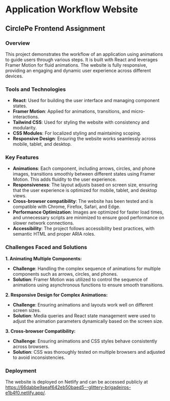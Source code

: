 # **Application Workflow Website**
## **CirclePe Frontend Assignment**
### **Overview**
This project demonstrates the workflow of an application using animations to guide users through various steps. It is built with React and leverages Framer Motion for fluid animations. The website is fully responsive, providing an engaging and dynamic user experience across different devices.
### **Tools and Technologies**
* **React**: Used for building the user interface and managing component states.
* **Framer Motion**: Applied for animations, transitions, and micro-interactions.
* **Tailwind CSS**: Used for styling the website with consistency and modularity.
* **CSS Modules**: For localized styling and maintaining scoping.
* **Responsive Design**: Ensuring the website works seamlessly across mobile, tablet, and desktop.
### **Key Features**
* **Animations**: Each component, including arrows, circles, and phone images, transitions smoothly between different states using Framer Motion. This adds fluidity to the user experience.
* **Responsiveness**: The layout adjusts based on screen size, ensuring that the user experience is optimized for mobile, tablet, and desktop views.
* **Cross-browser compatibility**: The website has been tested and is compatible with Chrome, Firefox, Safari, and Edge.
* **Performance Optimization**: Images are optimized for faster load times, and unnecessary scripts are minimized to ensure good performance on slower network connections.
* **Accessibility**: The project follows accessibility best practices, with semantic HTML and proper ARIA roles.
### **Challenges Faced and Solutions**
**1. Animating Multiple Components:**
* **Challenge**: Handling the complex sequence of animations for multiple components such as arrows, circles, and phones.
* **Solution**: Framer Motion was utilized to control the sequence of animations using asynchronous functions to ensure smooth transitions.


**2. Responsive Design for Complex Animations:**
* **Challenge**: Ensuring animations and layouts work well on different screen sizes.
* **Solution**: Media queries and React state management were used to adjust the animation parameters dynamically based on the screen size.


**3. Cross-browser Compatibility:**
* **Challenge**: Ensuring animations and CSS styles behave consistently across browsers.
* **Solution**: CSS was thoroughly tested on multiple browsers and adjusted to avoid inconsistencies.
### **Deployment**
The website is deployed on Netlify and can be accessed publicly at https://66dabbe9aeaf642eb50baed5--glittery-brigadeiros-e1b4f0.netlify.app/.












